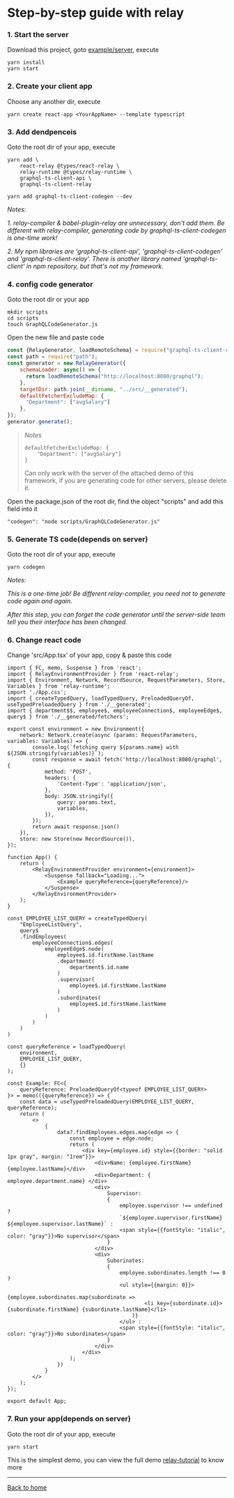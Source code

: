 # Step-by-step guide with relay


### 1. Start the server

Download this project, goto [example/server](example/server), execute
```
yarn install
yarn start
```

### 2. Create your client app

Choose any another dir, execute
```
yarn create react-app <YourAppName> --template typescript
```

### 3. Add dendpenceis

Goto the root dir of your app, execute
```
yarn add \
    react-relay @types/react-relay \
    relay-runtime @types/relay-runtime \
    graphql-ts-client-api \
    graphql-ts-client-relay

yarn add graphql-ts-client-codegen --dev
``` 
*Notes:*

*1. relay-compiler & babel-plugin-relay are unnecessary, don't add them. Be different with relay-compiler, generating code by graphql-ts-client-codegen is one-time work!*

*2. My npm libraries are 'graphql-ts-client-api', 'graphql-ts-client-codegen' and 'graphql-ts-client-relay'. There is another library named 'graphql-ts-client' in npm repository, but that's not my framework.*

### 4. config code generator

Goto the root dir or your app
```
mkdir scripts
cd scripts
touch GraphQLCodeGenerator.js
``` 
Open the new file and paste code
```js
const {RelayGenerator, loadRemoteSchema} = require("graphql-ts-client-codegen");
const path = require("path");
const generator = new RelayGenerator({
    schemaLoader: async() => {
      return loadRemoteSchema("http://localhost:8080/graphql");
    },
    targetDir: path.join(__dirname, "../src/__generated"),
    defaultFetcherExcludeMap: {
      "Department": ["avgSalary"]
    },
});
generator.generate();
```
> *Notes*
> ```
> defaultFetcherExcludeMap: {
>     "Department": ["avgSalary"]
> }
> ```
> Can only work with the server of the attached demo of this framework, if you are generating code for other servers, please delete it.

Open the package.json of the root dir, find the object "scripts" and add this field into it
```
"codegen": "node scripts/GraphQLCodeGenerator.js"
```

### 5. Generate TS code(depends on server)

Goto the root dir of your app, execute

```
yarn codegen
``` 
*Notes:*

*This is a one-time job! Be different relay-compiler, you need not to generate code again and again.*

*After this step, you can forget the code generator until the server-side team tell you their interface has been changed.*

### 6. Change react code
Change 'src/App.tsx' of your app, copy & paste this code
```tsx
import { FC, memo, Suspense } from 'react';
import { RelayEnvironmentProvider } from 'react-relay';
import { Environment, Network, RecordSource, RequestParameters, Store, Variables } from 'relay-runtime';
import './App.css';
import { createTypedQuery, loadTypedQuery, PreloadedQueryOf, useTypedPreloadedQuery } from './__generated';
import { department$$, employee$, employeeConnection$, employeeEdge$, query$ } from './__generated/fetchers';

export const environment = new Environment({
    network: Network.create(async (params: RequestParameters, variables: Variables) => {
        console.log(`fetching query ${params.name} with ${JSON.stringify(variables)}`);
        const response = await fetch('http://localhost:8080/graphql', {
            method: 'POST',
            headers: {
                'Content-Type': 'application/json',
            },
            body: JSON.stringify({
                query: params.text,
                variables,
            }),
        }); 
        return await response.json()
    }),
    store: new Store(new RecordSource()),
});

function App() {
    return (
        <RelayEnvironmentProvider environment={environment}>
            <Suspense fallback="Loading...">
                <Example queryReference={queryReference}/>
            </Suspense>
        </RelayEnvironmentProvider>
    );
}

const EMPLOYEE_LIST_QUERY = createTypedQuery(
    "EmployeeListQuery",
    query$
    .findEmployees(
        employeeConnection$.edges(
            employeeEdge$.node(
                employee$.id.firstName.lastName
                .department(
                    department$.id.name
                )
                .supervisor(
                    employee$.id.firstName.lastName
                )
                .subordinates(
                    employee$.id.firstName.lastName
                )
            )
        )
    )
)

const queryReference = loadTypedQuery(
    environment, 
    EMPLOYEE_LIST_QUERY,
    {}
);

const Example: FC<{
    queryReference: PreloadedQueryOf<typeof EMPLOYEE_LIST_QUERY>
}> = memo(({queryReference}) => {
    const data = useTypedPreloadedQuery(EMPLOYEE_LIST_QUERY, queryReference);
    return (
        <>
            {
                data?.findEmployees.edges.map(edge => { 
                    const employee = edge.node;
                    return (
                        <div key={employee.id} style={{border: "solid 1px gray", margin: "1rem"}}>
                            <div>Name: {employee.firstName} {employee.lastName}</div>
                            <div>Department: { employee.department.name} </div>
                            <div>
                                Supervisor: 
                                { 
                                    employee.supervisor !== undefined ? 
                                    `${employee.supervisor.firstName} ${employee.supervisor.lastName}` : 
                                    <span style={{fontStyle: "italic", color: "gray"}}>No supervisor</span>
                                }
                            </div>
                            <div>
                                Suborinates: 
                                {
                                    employee.subordinates.length !== 0 ?
                                    <ul style={{margin: 0}}>
                                        {employee.subordinates.map(subordinate => 
                                            <li key={subordinate.id}>{subordinate.firstName} {subordinate.lastName}</li>
                                        )}
                                    </ul> :
                                    <span style={{fontStyle: "italic", color: "gray"}}>No subordinates</span>
                                }
                            </div>
                        </div>
                    );
                })
            }
        </>
    );
});

export default App;
```

### 7. Run your app(depends on server)

Goto the root dir of your app, execute 
```
yarn start
```

This is the simplest demo, you can view the full demo [relay-tutorial](example/client/relay-tutorial) to know more

____________________

[Back to home](https://github.com/babyfish-ct/graphql-ts-client)

